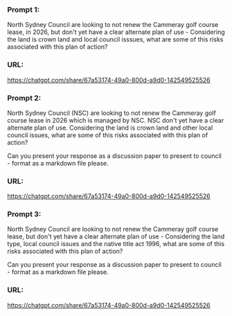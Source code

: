 ### Prompt 1:

North Sydney Council are looking to not renew the Cammeray golf course lease, in 2026, but don't yet have a clear alternate plan of use - Considering the land is crown land and local council isssues, what are some of this risks associated with this plan of action?

### URL:
https://chatgpt.com/share/67a53174-49a0-800d-a9d0-142549525526

### Prompt 2:

North Sydney Council (NSC) are looking to not renew the Cammeray golf course lease in 2026 which is managed by NSC. NSC don't yet have a clear alternate plan of use. Considering the land is crown land and other local council issues, what are some of this risks associated with this plan of action?

Can you present your response as a discussion paper to present to council - format as a markdown file please.

### URL:
https://chatgpt.com/share/67a53174-49a0-800d-a9d0-142549525526


### Prompt 3:

North Sydney Council are looking to not renew the Cammeray golf course lease, but don't yet have a clear alternate plan of use - Considering the land type, local council issues and the native title act 1996, what are some of this risks associated with this plan of action?

Can you present your response as a discussion paper to present to council - format as a markdown file please.

### URL:
https://chatgpt.com/share/67a53174-49a0-800d-a9d0-142549525526






